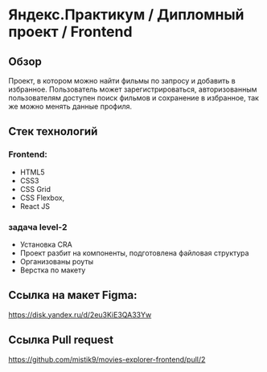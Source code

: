 # Яндекс.Практикум / Дипломный проект / Frontend

## Обзор
Проект, в котором можно найти фильмы по запросу и добавить в избранное. Пользователь может зарегистрироваться, авторизованным пользователям доступен поиск фильмов и сохранение в избранное, так же можно менять данные профиля.
## Стек технологий 

### Frontend:
- HTML5
- CSS3
- CSS Grid
- CSS Flexbox,
- React JS


### задача level-2
- Установка CRA
- Проект разбит на компоненты, подготовлена файловая структура
- Организованы роуты
- Верстка по макету


## Ссылка на макет Figma:
https://disk.yandex.ru/d/2eu3KiE3QA33Yw

## Ссылка Pull request
https://github.com/mistik9/movies-explorer-frontend/pull/2
